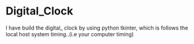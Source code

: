 # Digital_Clock
I have build the digital_ clock by using python tkinter, which is follows the local host system timing..(i.e your computer timing) 
